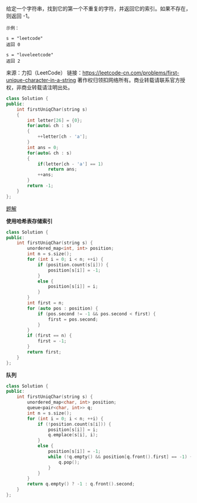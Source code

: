 给定一个字符串，找到它的第一个不重复的字符，并返回它的索引。如果不存在，则返回 -1。

 ```
示例：

s = "leetcode"
返回 0

s = "loveleetcode"
返回 2
 ```

来源：力扣（LeetCode）
链接：https://leetcode-cn.com/problems/first-unique-character-in-a-string
著作权归领扣网络所有。商业转载请联系官方授权，非商业转载请注明出处。



```cpp
class Solution {
public:
    int firstUniqChar(string s) 
    {
        int letter[26] = {0};
        for(auto& ch : s)
        {
            ++letter[ch - 'a'];
        }
        int ans = 0;
        for(auto& ch : s)
        {
            if(letter[ch - 'a'] == 1)
                return ans;
            ++ans;
        }
        return -1;
    }
};
```

[题解](https://leetcode-cn.com/problems/first-unique-character-in-a-string/solution/zi-fu-chuan-zhong-de-di-yi-ge-wei-yi-zi-x9rok/)

**使用哈希表存储索引**

```cpp
class Solution {
public:
    int firstUniqChar(string s) {
        unordered_map<int, int> position;
        int n = s.size();
        for (int i = 0; i < n; ++i) {
            if (position.count(s[i])) {
                position[s[i]] = -1;
            }
            else {
                position[s[i]] = i;
            }
        }
        int first = n;
        for (auto pos : position) {
            if (pos.second != -1 && pos.second < first) {
                first = pos.second;
            }
        }
        if (first == n) {
            first = -1;
        }
        return first;
    }
};
```

**队列**

```cpp
class Solution {
public:
    int firstUniqChar(string s) {
        unordered_map<char, int> position;
        queue<pair<char, int>> q;
        int n = s.size();
        for (int i = 0; i < n; ++i) {
            if (!position.count(s[i])) {
                position[s[i]] = i;
                q.emplace(s[i], i);
            }
            else {
                position[s[i]] = -1;
                while (!q.empty() && position[q.front().first] == -1) {
                    q.pop();
                }
            }
        }
        return q.empty() ? -1 : q.front().second;
    }
};
```

